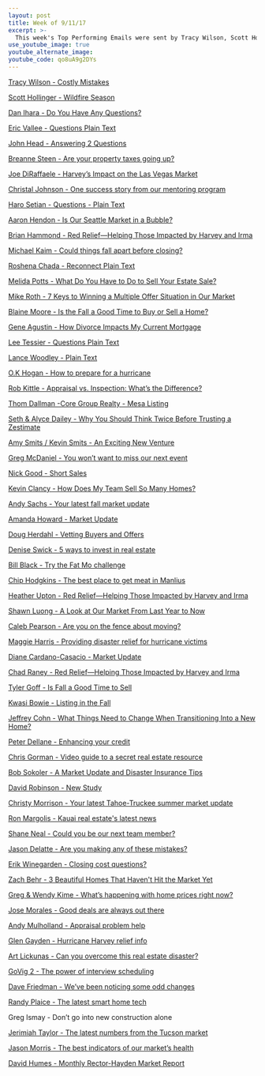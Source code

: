 ```yaml
---
layout: post
title: Week of 9/11/17
excerpt: >-
  This week's Top Performing Emails were sent by Tracy Wilson, Scott Hollinger, Dan Ihara, Eric Vallee, and John Head
use_youtube_image: true
youtube_alternate_image:
youtube_code: qo8uA9g2DYs
---
```

<a href="http://p0.vresp.com/LyUnFn" target="_blank">Tracy Wilson - Costly Mistakes</a>

<a href="http://p0.vresp.com/1PwtPI" target="_blank">Scott Hollinger - Wildfire Season</a>

<a href="http://p0.vresp.com/TMerq7" target="_blank">Dan Ihara - Do You Have Any Questions?</a>

<a href="http://p0.vresp.com/b3EWi1" target="_blank">Eric Vallee - Questions Plain Text</a>

<a href="http://p0.vresp.com/HBqRp6" target="_blank">John Head - Answering 2 Questions</a>

<a href="http://p0.vresp.com/OkHYSB" target="_blank">Breanne Steen - Are your property taxes going up?</a>

<a href="http://p0.vresp.com/pQY4MM" target="_blank">Joe DiRaffaele - Harvey’s Impact on the Las Vegas Market</a>

<a href="http://p0.vresp.com/XSMpft" target="_blank">Christal Johnson - One success story from our mentoring program</a>

<a href="http://p0.vresp.com/ESPt5M" target="_blank">Haro Setian - Questions - Plain Text</a>

<a href="http://p0.vresp.com/B6kVJO" target="_blank">Aaron Hendon - Is Our Seattle Market in a Bubble?</a>

<a href="http://p0.vresp.com/HvWXYN" target="_blank">Brian Hammond - Red Relief—Helping Those Impacted by Harvey and Irma</a>

<a href="http://p0.vresp.com/bXKER0" target="_blank">Michael Kaim - Could things fall apart before closing?</a>

<a href="http://p0.vresp.com/Lo39xA" target="_blank">Roshena Chada - Reconnect Plain Text</a>

<a href="http://p0.vresp.com/KrkEER" target="_blank">Melida Potts - What Do You Have to Do to Sell Your Estate Sale?</a>

<a href="http://p0.vresp.com/qDgADI" target="_blank">Mike Roth - 7 Keys to Winning a Multiple Offer Situation in Our Market</a>

<a href="http://p0.vresp.com/F42C0a" target="_blank">Blaine Moore - Is the Fall a Good Time to Buy or Sell a Home?</a>

<a href="http://p0.vresp.com/PJybWM" target="_blank">Gene Agustin - How Divorce Impacts My Current Mortgage</a>

<a href="http://p0.vresp.com/qGxtX4" target="_blank">Lee Tessier - Questions Plain Text</a>

<a href="http://p0.vresp.com/ijui08" target="_blank">Lance Woodley - Plain Text</a>

<a href="http://p0.vresp.com/7GHDCC" target="_blank">O.K Hogan - How to prepare for a hurricane</a>

<a href="http://p0.vresp.com/2CwVh6" target="_blank">Rob Kittle - Appraisal vs. Inspection: What’s the Difference?</a>

<a href="http://p0.vresp.com/WPscow" target="_blank">Thom Dallman -Core Group Realty - Mesa Listing</a>

<a href="http://p0.vresp.com/BMybfo" target="_blank">Seth & Alyce Dailey - Why You Should Think Twice Before Trusting a Zestimate</a>

<a href="http://p0.vresp.com/mUN162" target="_blank">Amy Smits / Kevin Smits - An Exciting New Venture</a>

<a href="http://p0.vresp.com/ba31zW" target="_blank">Greg McDaniel - 	You won’t want to miss our next event</a>

<a href="http://p0.vresp.com/1p3l3e" target="_blank">Nick Good - Short Sales</a>

<a href="http://p0.vresp.com/t8DAXM" target="_blank">Kevin Clancy - How Does My Team Sell So Many Homes?</a>

<a href="http://p0.vresp.com/6IRbx0" target="_blank">Andy Sachs - Your latest fall market update</a>

<a href="http://p0.vresp.com/2V6nMS" target="_blank">Amanda Howard - Market Update</a>

<a href="http://p0.vresp.com/yUufGa" target="_blank">Doug Herdahl - Vetting Buyers and Offers</a>

<a href="http://p0.vresp.com/WDMKZV" target="_blank">Denise Swick - 5 ways to invest in real estate</a>

<a href="http://p0.vresp.com/oeKrkD" target="_blank">Bill Black - Try the Fat Mo challenge</a>

<a href="http://p0.vresp.com/ZRYaCl" target="_blank">Chip Hodgkins - The best place to get meat in Manlius</a>

<a href="http://p0.vresp.com/dRoyqv" target="_blank">Heather Upton - Red Relief—Helping Those Impacted by Harvey and Irma</a>

<a href="http://p0.vresp.com/g3yoxW" target="_blank">Shawn Luong - A Look at Our Market From Last Year to Now</a>

<a href="http://p0.vresp.com/r6TO6B" target="_blank">Caleb Pearson -  Are you on the fence about moving?</a>

<a href="http://p0.vresp.com/Ui3qBZ" target="_blank">Maggie Harris - Providing disaster relief for hurricane victims</a>

<a href="http://p0.vresp.com/sXjOkI" target="_blank">Diane Cardano-Casacio - Market Update</a>

<a href="http://p0.vresp.com/S7apw5" target="_blank">Chad Raney - Red Relief—Helping Those Impacted by Harvey and Irma</a>

<a href="http://p0.vresp.com/iiFJcn" target="_blank">Tyler Goff - Is Fall a Good Time to Sell</a>

<a href="http://p0.vresp.com/TdIoSm" target="_blank">Kwasi Bowie - Listing in the Fall</a>

<a href="http://p0.vresp.com/eRjqVh" target="_blank">Jeffrey Cohn - What Things Need to Change When Transitioning Into a New Home?</a>

<a href="http://p0.vresp.com/skmCko" target="_blank">Peter Dellane - Enhancing your credit</a>

<a href="http://p0.vresp.com/bdnB6N" target="_blank">Chris Gorman - Video guide to a secret real estate resource</a>

<a href="http://p0.vresp.com/PYvOd0" target="_blank">Bob Sokoler - A Market Update and Disaster Insurance Tips</a>

<a href="http://p0.vresp.com/60eJ7r" target="_blank">David Robinson - New Study</a>

<a href="http://p0.vresp.com/tpfhDn" target="_blank">Christy Morrison - Your latest Tahoe-Truckee summer market update</a>

<a href="http://p0.vresp.com/thOHAo" target="_blank">Ron Margolis - Kauai real estate's latest news</a>

<a href="http://p0.vresp.com/nERiGa" target="_blank">Shane Neal - Could you be our next team member?</a>

<a href="http://p0.vresp.com/mYpVz6" target="_blank">Jason Delatte - Are you making any of these mistakes?</a>

<a href="http://p0.vresp.com/HrgIJw" target="_blank">Erik Winegarden - Closing cost questions?</a>

<a href="http://p0.vresp.com/gl9Hzr" target="_blank">Zach Behr - 3 Beautiful Homes That Haven't Hit the Market Yet</a>

<a href="http://p0.vresp.com/CrJDQn" target="_blank">Greg & Wendy Kime - What’s happening with home prices right now?</a>

<a href="http://p0.vresp.com/sy48uN" target="_blank">Jose Morales - Good deals are always out there</a>

<a href="http://p0.vresp.com/hyzDrR" target="_blank">Andy Mulholland - Appraisal problem help</a>

<a href="http://p0.vresp.com/P0DXoj" target="_blank">Glen Gayden - Hurricane Harvey relief info</a>

<a href="http://p0.vresp.com/zD6oKr" target="_blank">Art Lickunas - Can you overcome this real estate disaster?</a>

<a href="http://p0.vresp.com/i8867n" target="_blank">GoVig 2 - The power of interview scheduling</a>

<a href="http://p0.vresp.com/aJH7pl" target="_blank">Dave Friedman - We’ve been noticing some odd changes</a>

<a href="http://p0.vresp.com/pTW1gJ" target="_blank">Randy Plaice - The latest smart home tech</a>

Greg Ismay - Don’t go into new construction alone

<a href="http://p0.vresp.com/dDquCs" target="_blank">Jerimiah Taylor - The latest numbers from the Tucson market</a>

<a href="http://p0.vresp.com/bpnByh" target="_blank">Jason Morris - The best indicators of our market’s health</a>

<a href="http://p0.vresp.com/LRMVCd" target="_blank">David Humes - Monthly Rector-Hayden Market Report</a>
